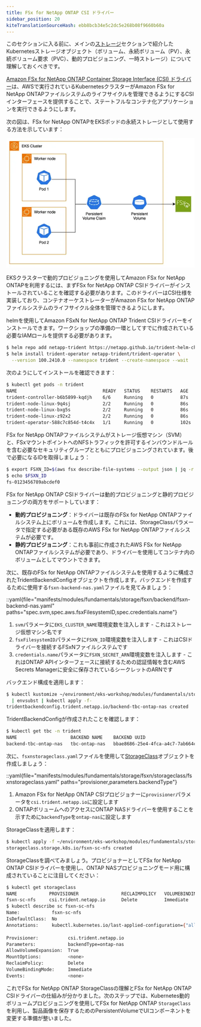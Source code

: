 ```yaml
---
title: FSx for NetApp ONTAP CSI ドライバー
sidebar_position: 20
kiteTranslationSourceHash: ebb8bcb34e5c2dc5e268b08f9660b60a
---
```


このセクションに入る前に、メインの[ストレージ](../index.md)セクションで紹介したKubernetesストレージオブジェクト（ボリューム、永続ボリューム（PV）、永続ボリューム要求（PVC）、動的プロビジョニング、一時ストレージ）について理解しておくべきです。

[Amazon FSx for NetApp ONTAP Container Storage Interface (CSI) ドライバー](https://github.com/NetApp/trident)は、AWSで実行されているKubernetesクラスターがAmazon FSx for NetApp ONTAPファイルシステムのライフサイクルを管理できるようにするCSIインターフェースを提供することで、ステートフルなコンテナ化アプリケーションを実行できるようにします。

次の図は、FSx for NetApp ONTAPをEKSポッドの永続ストレージとして使用する方法を示しています：

![FSx for NetApp ONTAPを使用したアセット](./assets/fsxn-storage.webp)

EKSクラスターで動的プロビジョニングを使用してAmazon FSx for NetApp ONTAPを利用するには、まずFSx for NetApp ONTAP CSIドライバーがインストールされていることを確認する必要があります。このドライバーはCSI仕様を実装しており、コンテナオーケストレーターがAmazon FSx for NetApp ONTAPファイルシステムのライフサイクル全体を管理できるようにします。

helmを使用してAmazon FSxN for NetApp ONTAP Trident CSIドライバーをインストールできます。ワークショップの準備の一環としてすでに作成されている必要なIAMロールを提供する必要があります。

```bash wait=60
$ helm repo add netapp-trident https://netapp.github.io/trident-helm-chart
$ helm install trident-operator netapp-trident/trident-operator \
  --version 100.2410.0 --namespace trident --create-namespace --wait
```

次のようにしてインストールを確認できます：

```bash
$ kubectl get pods -n trident
NAME                                READY   STATUS    RESTARTS   AGE
trident-controller-b6b5899-kqdjh    6/6     Running   0          87s
trident-node-linux-9q4sj            2/2     Running   0          86s
trident-node-linux-bxg5s            2/2     Running   0          86s
trident-node-linux-z92x2            2/2     Running   0          86s
trident-operator-588c7c854d-t4c4x   1/1     Running   0          102s
```

FSx for NetApp ONTAPファイルシステムがストレージ仮想マシン（SVM）と、FSxマウントポイントへのNFSトラフィックを許可するインバウンドルールを含む必要なセキュリティグループとともにプロビジョニングされています。後で必要になるIDを取得しましょう：

```bash
$ export FSXN_ID=$(aws fsx describe-file-systems --output json | jq -r --arg cluster_name "${EKS_CLUSTER_NAME}-fsxn" '.FileSystems[] | select(.Tags[] | select(.Key=="Name" and .Value==$cluster_name)) | .FileSystemId')
$ echo $FSXN_ID
fs-0123456789abcdef0
```

FSx for NetApp ONTAP CSIドライバーは動的プロビジョニングと静的プロビジョニングの両方をサポートしています：

- **動的プロビジョニング**：ドライバーは既存のFSx for NetApp ONTAPファイルシステム上にボリュームを作成します。これには、StorageClassパラメータで指定する必要がある既存のAWS FSx for NetApp ONTAPファイルシステムが必要です。
- **静的プロビジョニング**：これも事前に作成されたAWS FSx for NetApp ONTAPファイルシステムが必要であり、ドライバーを使用してコンテナ内のボリュームとしてマウントできます。

次に、既存のFSx for NetApp ONTAPファイルシステムを使用するように構成されたTridentBackendConfigオブジェクトを作成します。バックエンドを作成するために使用する`fsxn-backend-nas.yaml`ファイルを見てみましょう：

::yaml{file="manifests/modules/fundamentals/storage/fsxn/backend/fsxn-backend-nas.yaml" paths="spec.svm,spec.aws.fsxFilesystemID,spec.credentials.name"}

1. `svm`パラメータに`EKS_CLUSTER_NAME`環境変数を注入します - これはストレージ仮想マシン名です
2. `fsxFilesystemID`パラメータに`FSXN_ID`環境変数を注入します - これはCSIドライバーを接続するFSxNファイルシステムです
3. `credentials.name`パラメータに`FSXN_SECRET_ARN`環境変数を注入します - これはONTAP APIインターフェースに接続するための認証情報を含むAWS Secrets Managerに安全に保存されているシークレットのARNです

バックエンド構成を適用します：

```bash
$ kubectl kustomize ~/environment/eks-workshop/modules/fundamentals/storage/fsxn/backend \
  | envsubst | kubectl apply -f-
tridentbackendconfig.trident.netapp.io/backend-tbc-ontap-nas created
```

TridentBackendConfigが作成されたことを確認します：

```bash
$ kubectl get tbc -n trident
NAME                    BACKEND NAME    BACKEND UUID                           PHASE   STATUS
backend-tbc-ontap-nas   tbc-ontap-nas   bbae8686-25e4-4fca-a4c7-7ab664c7db9c   Bound   Success
```

次に、`fsxnstorageclass.yaml`ファイルを使用して[StorageClass](https://kubernetes.io/docs/concepts/storage/storage-classes/)オブジェクトを作成しましょう：

::yaml{file="manifests/modules/fundamentals/storage/fsxn/storageclass/fsxnstorageclass.yaml" paths="provisioner,parameters.backendType"}

1. Amazon FSx for NetApp ONTAP CSIプロビジョナーに`provisioner`パラメータを`csi.trident.netapp.io`に設定します
2. ONTAPボリュームへのアクセスにONTAP NASドライバーを使用することを示すために`backendType`を`ontap-nas`に設定します

StorageClassを適用します：

```bash
$ kubectl apply -f ~/environment/eks-workshop/modules/fundamentals/storage/fsxn/storageclass/fsxnstorageclass.yaml
storageclass.storage.k8s.io/fsxn-sc-nfs created
```

StorageClassを調べてみましょう。プロビジョナーとしてFSx for NetApp ONTAP CSIドライバーを使用し、ONTAP NASプロビジョニングモード用に構成されていることに注目してください：

```bash
$ kubectl get storageclass
NAME            PROVISIONER                RECLAIMPOLICY   VOLUMEBINDINGMODE      ALLOWVOLUMEEXPANSION   AGE
fsxn-sc-nfs     csi.trident.netapp.io      Delete          Immediate              true                   8m29s
$ kubectl describe sc fsxn-sc-nfs
Name:            fsxn-sc-nfs
IsDefaultClass:  No
Annotations:     kubectl.kubernetes.io/last-applied-configuration={"allowVolumeExpansion":true,"apiVersion":"storage.k8s.io/v1","kind":"StorageClass","metadata":{"annotations":{},"name":"fsxn-sc-nfs"},"parameters":{"backendType":"ontap-nas"},"provisioner":"csi.trident.netapp.io"}

Provisioner:           csi.trident.netapp.io
Parameters:            backendType=ontap-nas
AllowVolumeExpansion:  True
MountOptions:          <none>
ReclaimPolicy:         Delete
VolumeBindingMode:     Immediate
Events:                <none>
```

これでFSx for NetApp ONTAP StorageClassの理解とFSx for NetApp ONTAP CSIドライバーの仕組みが分かりました。次のステップでは、Kubernetes動的ボリュームプロビジョニングを使用してFSx for NetApp ONTAP `StorageClass`を利用し、製品画像を保存するためのPersistentVolumeでUIコンポーネントを変更する準備が整いました。
